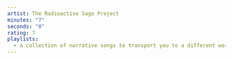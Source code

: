 ```yaml
---
artist: The Radioactive Sago Project
minutes: "7"
seconds: "0"
rating: 7
playlists:
  - a collection of narrative songs to transport you to a different world
---
```

